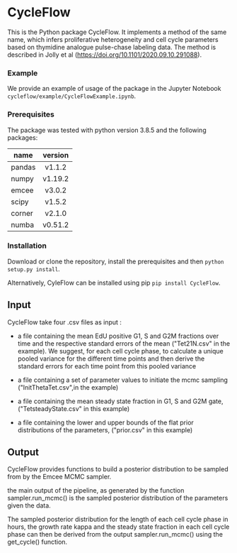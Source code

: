 # CycleFlow

This is the Python package CycleFlow. It implements a method of the same name, which infers proliferative heterogeneity and cell cycle parameters based on thymidine analogue pulse-chase labeling data. The method is described in Jolly et al (https://doi.org/10.1101/2020.09.10.291088).


### Example

We provide an example of usage of the package in the Jupyter Notebook `cycleflow/example/CycleFlowExample.ipynb`.

### Prerequisites

The package was tested with python version 3.8.5 and the following packages: 

| name  | version |  
|-------|:-------:|
| pandas| v1.1.2  | 
| numpy | v1.19.2 |  
| emcee | v3.0.2  |  
| scipy | v1.5.2  |
| corner| v2.1.0  |
| numba | v0.51.2 |

### Installation

Download or clone the repository, install the prerequisites and then `python setup.py install`.

Alternatively, CyleFlow can be installed using pip `pip install CycleFlow`.


## Input

CycleFlow take four .csv files as input :
- a file containing the mean EdU positive G1, S and G2M fractions over time 
and the respective standard errors of the mean ("Tet21N.csv" in the example). We suggest, for each cell cycle phase, to calculate a unique pooled variance for the different time points and then derive the standard errors for each time point from this pooled variance

- a file containing a set of parameter values to initiate the mcmc sampling ("InitThetaTet.csv",in the example)

- a file containing the mean steady state fraction in G1, S and G2M gate,("TetsteadyState.csv" in this example)

- a file containing the lower and upper bounds of the flat prior distributions of the parameters, ("prior.csv" in this example)


## Output

CycleFlow provides functions to build a posterior distribution to be sampled from by the Emcee MCMC sampler.

the main output of the pipeline, as generated by the function sampler.run_mcmc() is the sampled posterior distribution of the parameters given the data. 

The sampled posterior distribution for the length of each cell cycle phase in hours, the growth rate kappa and the steady state fraction in each cell cycle phase can then be derived from the output sampler.run_mcmc() using the get_cycle() function.

